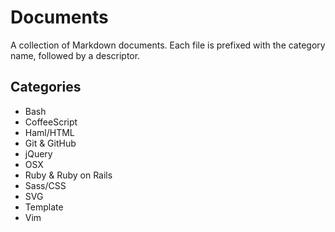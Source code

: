 Documents
=========

A collection of Markdown documents. Each file is prefixed with the category name, followed by a descriptor.

Categories
----------

- Bash
- CoffeeScript
- Haml/HTML
- Git & GitHub
- jQuery
- OSX
- Ruby & Ruby on Rails
- Sass/CSS
- SVG
- Template
- Vim
